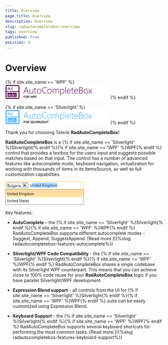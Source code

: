 ```yaml
---
title: Overview
page_title: Overview
description: Overview
slug: radautocompletebox-overview
tags: overview
published: True
position: 0
---
```


# Overview

{% if site.site_name == 'WPF' %}
![radautocompletebox-overview-WPF](images/radautocompletebox-overview-WPF.png)
{% endif %}

{% if site.site_name == 'Silverlight' %}
![radautocompletebox-overview-SL](images/radautocompletebox-overview-SL.png)
{% endif %}

Thank you for choosing Telerik __RadAutoCompleteBox__!

__RadAutoCompleteBox__ is a {% if site.site_name == 'Silverlight' %}Silverlight{% endif %}{% if site.site_name == 'WPF' %}WPF{% endif %} control that provides a textbox for the users input and suggests possible matches based on that input. The control has a number of advanced features like autocomplete mode, keyboard navigation, virtualization for working with thousands of items in its ItemsSource, as well as full customization capabilities.

![radautocompletebox-overview_2](images/radautocompletebox-overview_2.png)

Key features:

* __AutoComplete__ – the {% if site.site_name == 'Silverlight' %}Silverlight{% endif %}{% if site.site_name == 'WPF' %}WPF{% endif %} RadAutoCompleteBox supports different autocomplete modes - Suggest, Append, SuggestAppend. [Read more.]({%slug radautocompletebox-features-autocomplete%})

* __Silverlight/WPF Code Compatibility__ - the {% if site.site_name == 'Silverlight' %}Silverlight{% endif %}{% if site.site_name == 'WPF' %}WPF{% endif %} RadAutoCompleteBox shares a single codebase with its Silverlight WPF counterpart. This means that you can achieve close to 100% code reuse for your __RadAutoCompleteBox__ logic if you have parallel Silverlight/WPF development.

* __Expression Blend support__ - all controls from the UI for {% if site.site_name == 'Silverlight' %}Silverlight{% endif %}{% if site.site_name == 'WPF' %}WPF{% endif %} suite can be easily customized using Expression Blend.

* __Keyboard Support__ - the {% if site.site_name == 'Silverlight' %}Silverlight{% endif %}{% if site.site_name == 'WPF' %}WPF{% endif %} RadAutoCompleteBox supports several keyboard shortcuts for performing the most common tasks. [Read more.]({%slug radautocompletebox-features-keyboard-support%})